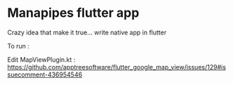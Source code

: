 # Manapipes flutter app

Crazy idea that make it true... write native app in flutter

To run : 

Edit MapViewPlugin.kt : https://github.com/apptreesoftware/flutter_google_map_view/issues/129#issuecomment-436954546